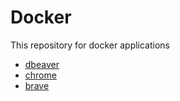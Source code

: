 # Docker
This repository for docker applications

- [dbeaver](dbeaver/README.md)
- [chrome](chrome/README.md)
- [brave](brave/README.md)